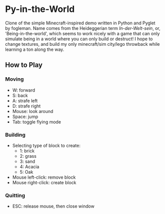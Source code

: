 # Py-in-the-World 

Clone of the simple Minecraft-inspired demo written in Python and Pyglet by fogleman.  Name comes from the
Heideggerian term _In-der-Welt-sein_, or, 'Being-in-the-world', which seems to work nicely with a game
that can only simulate being in a world where you can only build or destruct!  I hope to change textures, 
and build my only minecraft/sim city/lego throwback while learning a ton along the way.

## How to Play

### Moving

- W: forward
- S: back
- A: strafe left
- D: strafe right
- Mouse: look around
- Space: jump
- Tab: toggle flying mode

### Building

- Selecting type of block to create:
    - 1: brick
    - 2: grass
    - 3: sand
    - 4: Acacia
    - 5: Oak
- Mouse left-click: remove block
- Mouse right-click: create block

### Quitting

- ESC: release mouse, then close window
